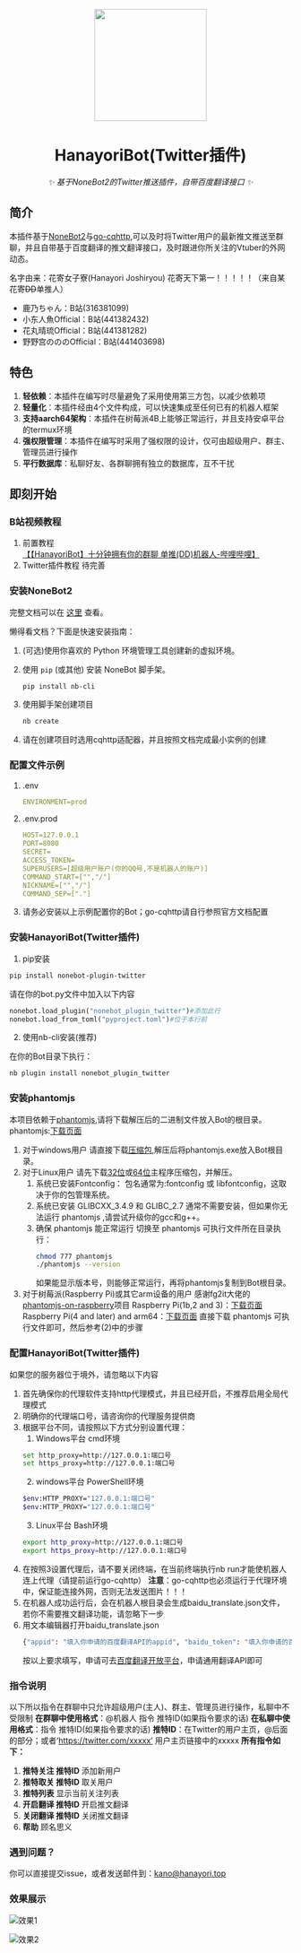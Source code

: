 <!-- markdownlint-disable MD033 MD041-->
<p align="center">
  <img src="https://cdn.jsdelivr.net/gh/kanomahoro/images@main/logo.png" width="200" height="200"/>
</p>

<div align="center">

# HanayoriBot(Twitter插件)
<!-- markdownlint-disable-next-line MD036 -->
_✨ 基于NoneBot2的Twitter推送插件，自带百度翻译接口 ✨_

</div>

## 简介

本插件基于[NoneBot2](https://github.com/nonebot/nonebot2)与[go-cqhttp](https://github.com/Mrs4s/go-cqhttp),可以及时将Twitter用户的最新推文推送至群聊，并且自带基于百度翻译的推文翻译接口，及时跟进你所关注的Vtuber的外网动态。

名字由来：花寄女子寮(Hanayori Joshiryou) 花寄天下第一！！！！！（来自某花寄~~DD~~单推人）
+ 鹿乃ちゃん：B站(316381099)
+ 小东人魚Official：B站(441382432)
+ 花丸晴琉Official：B站(441381282)
+ 野野宫のののOfficial：B站(441403698)

## 特色

1. **轻依赖**：本插件在编写时尽量避免了采用使用第三方包，以减少依赖项
2. **轻量化**：本插件经由4个文件构成，可以快速集成至任何已有的机器人框架
3. **支持aarch64架构**：本插件在树莓派4B上能够正常运行，并且支持安卓平台的termux环境
4. **强权限管理**：本插件在编写时采用了强权限的设计，仅可由超级用户、群主、管理员进行操作
5. **平行数据库**：私聊好友、各群聊拥有独立的数据库，互不干扰
## 即刻开始
### B站视频教程

1. 前置教程
[【【HanayoriBot】十分钟拥有你的群聊 单推(DD)机器人-哔哩哔哩】](https://b23.tv/PbPAqE)
2. Twitter插件教程
   待完善

### 安装NoneBot2
完整文档可以在 [这里](https://v2.nonebot.dev/) 查看。

懒得看文档？下面是快速安装指南：

1. (可选)使用你喜欢的 Python 环境管理工具创建新的虚拟环境。
2. 使用 `pip` (或其他) 安装 NoneBot 脚手架。

   ```bash
   pip install nb-cli
   ```

3. 使用脚手架创建项目

   ```bash
   nb create
   ```
4. 请在创建项目时选用cqhttp适配器，并且按照文档完成最小实例的创建
   
### 配置文件示例
1. .env
   ```yml
   ENVIRONMENT=prod
   ```
2. .env.prod
   ```yml
   HOST=127.0.0.1
   PORT=8080
   SECRET=
   ACCESS_TOKEN=
   SUPERUSERS=[超级用户账户(你的QQ号,不是机器人的账户)]
   COMMAND_START=["","/"]
   NICKNAME=["","/"]
   COMMAND_SEP=["."]
   ```
3. 请务必安装以上示例配置你的Bot；go-cqhttp请自行参照官方文档配置
### 安装HanayoriBot(Twitter插件)
   1. pip安装
   ```bash
   pip install nonebot-plugin-twitter
   ```
   请在你的bot.py文件中加入以下内容
   ```python
   nonebot.load_plugin("nonebot_plugin_twitter")#添加此行
   nonebot.load_from_toml("pyproject.toml")#位于本行前
   ```
   2. 使用nb-cli安装(推荐)
  
   在你的Bot目录下执行：
   ```bash
   nb plugin install nonebot_plugin_twitter
   ```
### 安装phantomjs
本项目依赖于[phantomjs](https://github.com/ariya/phantomjs),请将下载解压后的二进制文件放入Bot的根目录。
phantomjs:[下载页面](https://phantomjs.org/download.html)
1. 对于windows用户
   请直接下载[压缩包](https://bitbucket.org/ariya/phantomjs/downloads/phantomjs-2.1.1-windows.zip),解压后将phantomjs.exe放入Bot根目录。
2. 对于Linux用户
   请先下载[32位](https://bitbucket.org/ariya/phantomjs/downloads/phantomjs-2.1.1-linux-i686.tar.bz2)或[64位](https://bitbucket.org/ariya/phantomjs/downloads/phantomjs-2.1.1-linux-x86_64.tar.bz2)主程序压缩包，并解压。
   1. 系统已安装Fontconfig：
   包名通常为:fontconfig 或 libfontconfig，这取决于你的包管理系统。
   1. 系统已安装 GLIBCXX_3.4.9 和 GLIBC_2.7
      通常不需要安装，但如果你无法运行 phantomjs ,请尝试升级你的gcc和g++。
   2. 确保 phantomjs 能正常运行
      切换至 phantomjs 可执行文件所在目录执行：
      ```bash
      chmod 777 phantomjs  
      ./phantomjs --version
      ```
      如果能显示版本号，则能够正常运行，再将phantomjs复制到Bot根目录。
3. 对于树莓派(Raspberry Pi)或其它arm设备的用户
   感谢fg2it大佬的[phantomjs-on-raspberry](https://github.com/fg2it/phantomjs-on-raspberry)项目
   Raspberry Pi(1b,2 and 3)：[下载页面](https://github.com/fg2it/phantomjs-on-raspberry/releases/tag/v2.1.1-wheezy-jessie-armv6)
   Raspberry Pi(4 and later) and arm64：[下载页面](https://github.com/fg2it/phantomjs-on-raspberry/releases/tag/v2.1.1-jessie-stretch-arm64)
   直接下载 phantomjs 可执行文件即可，然后参考(2)中的步骤
### 配置HanayoriBot(Twitter插件)
如果您的服务器位于境外，请忽略以下内容
1. 首先确保你的代理软件支持http代理模式，并且已经开启，不推荐启用全局代理模式
2. 明确你的代理端口号，请咨询你的代理服务提供商
3. 根据平台不同，请按照以下方式分别设置代理：
   1. Windows平台 cmd环境
   ```bash
   set http_proxy=http://127.0.0.1:端口号  
   set https_proxy=http://127.0.0.1:端口号  
   ```
   2. windows平台 PowerShell环境
   ```bash
   $env:HTTP_PROXY="127.0.0.1:端口号"  
   $env:HTTP_PROXY="127.0.0.1:端口号" 
   ```
   3. Linux平台 Bash环境
   ```bash
   export http_proxy=http://127.0.0.1:端口号 
   export https_proxy=http://127.0.0.1:端口号 
   ```
4. 在按照3设置代理后，请不要关闭终端，在当前终端执行nb run才能使机器人连上代理（请提前运行go-cqhttp）
   **注意**：go-cqhttp也必须运行于代理环境中，保证能连接外网，否则无法发送图片！！！
5. 在机器人成功运行后，会在机器人根目录会生成baidu_translate.json文件，若你不需要推文翻译功能，请忽略下一步
6. 用文本编辑器打开baidu_translate.json
   ```bash
   {"appid": "填入你申请的百度翻译API的appid", "baidu_token": "填入你申请的百度翻译API的密钥"}
   ```
   按以上要求填写，申请可去[百度翻译开放平台](https://api.fanyi.baidu.com/)，申请通用翻译API即可
### 指令说明
以下所以指令在群聊中只允许超级用户(主人)、群主、管理员进行操作，私聊中不受限制
**在群聊中使用格式**：@机器人 指令 推特ID(如果指令要求的话) 
**在私聊中使用格式**：指令 推特ID(如果指令要求的话)
**推特ID**：在Twitter的用户主页，@后面的部分；或者‘https://twitter.com/xxxxx’ 用户主页链接中的xxxxx
**所有指令如下：**
1. **推特关注 推特ID**
   添加新用户
2. **推特取关 推特ID**
   取关用户
3. **推特列表**
   显示当前关注列表
4. **开启翻译 推特ID**
   开启推文翻译
5. **关闭翻译 推特ID**
   关闭推文翻译
6.  **帮助**
   顾名思义

### 遇到问题？
你可以直接提交issue，或者发送邮件到：kano@hanayori.top
### 效果展示

![效果1](https://cdn.jsdelivr.net/gh/kanomahoro/images@main/20211011_1.jpg)

![效果2](https://cdn.jsdelivr.net/gh/kanomahoro/images@main/20211011_2.jpg)
